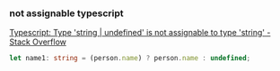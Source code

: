 ###  not assignable typescript


[Typescript: Type 'string | undefined' is not assignable to type 'string' - Stack Overflow](https://stackoverflow.com/questions/54496398/typescript-type-string-undefined-is-not-assignable-to-type-string "Typescript: Type 'string | undefined' is not assignable to type 'string' - Stack Overflow")


 

```ts
let name1: string = (person.name) ? person.name : undefined;

```
